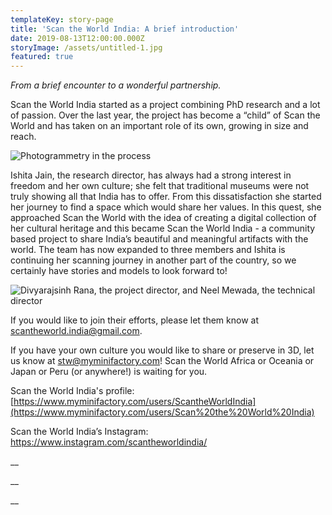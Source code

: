 ```yaml
---
templateKey: story-page
title: 'Scan the World India: A brief introduction'
date: 2019-08-13T12:00:00.000Z
storyImage: /assets/untitled-1.jpg
featured: true
---
```

_From a brief encounter to a wonderful partnership._ 

Scan the World India started as a project combining PhD research and a lot of passion. Over the last year, the project has become a “child” of Scan the World and has taken on an important role of its own, growing in size and reach. 

![](/assets/1.jpg "Photogrammetry in the process")

Ishita Jain, the research director, has always had a strong interest in freedom and her own culture; she felt that traditional museums were not truly showing all that India has to offer. From this dissatisfaction she started her journey to find a space which would share her values. In this quest, she approached Scan the World with the idea of creating a digital collection of her cultural heritage and this became Scan the World India - a community based project to share India’s beautiful and meaningful artifacts with the world. The team has now expanded to three members and Ishita is continuing her scanning journey in another part of the country, so we certainly have stories and models to look forward to!



![](/assets/2.jpg "Divyarajsinh Rana, the project director, and Neel Mewada, the technical director")



If you would like to join their efforts, please let them know at scantheworld.india@gmail.com. 

If you have your own culture you would like to share or preserve in 3D, let us know at stw@myminifactory.com! Scan the World Africa or Oceania or Japan or Peru (or anywhere!) is waiting for you.



Scan the World India's profile: [https://www.myminifactory.com/users/ScantheWorldIndia](https://www.myminifactory.com/users/Scan%20the%20World%20India)

Scan the World India’s Instagram: [https://www.instagram.com/scantheworldindia/](https://www.instagram.com/scantheworldindia/)

__

__

__
